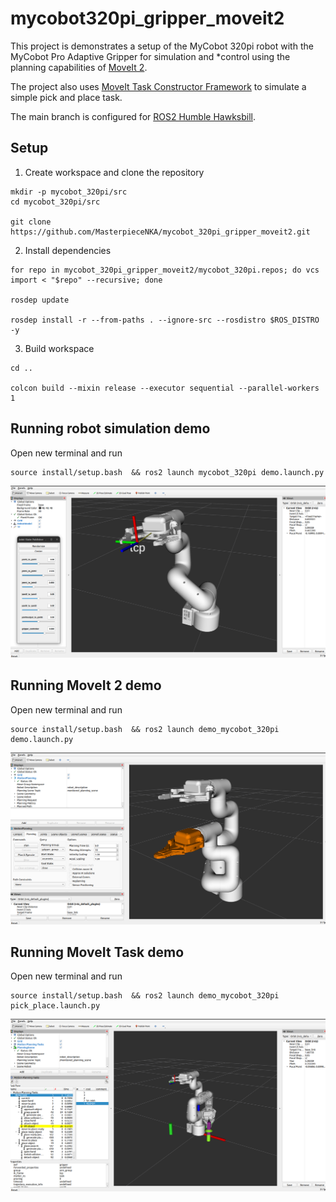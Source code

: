 # mycobot320pi_gripper_moveit2

This project is demonstrates a setup of the MyCobot 320pi robot with the MyCobot Pro Adaptive Gripper for simulation and *control using the planning capabilities of [MoveIt 2](https://moveit.ros.org/). 

The project also uses [MoveIt Task Constructor Framework](https://github.com/moveit/moveit_task_constructor.git) to simulate a simple pick and place task.


The main branch is configured for [ROS2 Humble Hawksbill](https://docs.ros.org/en/humble/Installation.html).

## Setup
1. Create workspace and clone the repository

```
mkdir -p mycobot_320pi/src
cd mycobot_320pi/src 

git clone https://github.com/MasterpieceNKA/mycobot_320pi_gripper_moveit2.git
``` 

2. Install dependencies

```
for repo in mycobot_320pi_gripper_moveit2/mycobot_320pi.repos; do vcs import < "$repo" --recursive; done

rosdep update

rosdep install -r --from-paths . --ignore-src --rosdistro $ROS_DISTRO -y
```

3. Build workspace

```
cd .. 

colcon build --mixin release --executor sequential --parallel-workers 1
```
## Running robot simulation demo
 
Open new terminal and run

```
source install/setup.bash  && ros2 launch mycobot_320pi demo.launch.py
```  

<img src="figures/mycobot_320pi.png" alt="MyCobot 320pi simulation" style="width:900px;"/>

## Running MoveIt 2 demo
 
Open new terminal and run

```
source install/setup.bash  && ros2 launch demo_mycobot_320pi demo.launch.py
```  

<img src="figures/mycobot_320pi_moveit.png" alt="MyCobot 320pi MoveIt simulation" style="width:900px;"/>

## Running MoveIt Task demo
 
Open new terminal and run

```
source install/setup.bash  && ros2 launch demo_mycobot_320pi pick_place.launch.py
``` 

<img src="figures/mycobot_320pi_mtc.png" alt="MyCobot 320pi MoveIt task constructor simulation" style="width:900px;"/>


